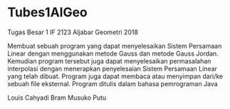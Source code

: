 # Tubes1AlGeo
Tugas Besar 1 IF 2123 Aljabar Geometri 2018

Membuat sebuah program yang dapat menyelesaikan Sistem Persamaan Linear dengan menggunakan metode Gauss
dan metode Gauss Jordan. Kemudian program tersebut juga dapat menyelesaikan permasalahan interpolasi
dengan menerapkan penyelesaian Sistem Persamaan Linear yang telah dibuat. Program juga dapat membaca atau 
menyimpan dari/ke sebuah file eksternal. Program ditulis dalam bahasa pemrograman Java

Louis Cahyadi
Bram Musuko
Putu

